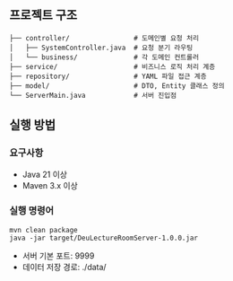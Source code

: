 ## 프로젝트 구조
```
├── controller/                # 도메인별 요청 처리
│   ├── SystemController.java  # 요청 분기 라우팅
│   └── business/              # 각 도메인 컨트롤러
├── service/                   # 비즈니스 로직 처리 계층
├── repository/                # YAML 파일 접근 계층
├── model/                     # DTO, Entity 클래스 정의
└── ServerMain.java            # 서버 진입점
```
## 실행 방법

### 요구사항
- Java 21 이상
- Maven 3.x 이상

### 실행 명령어
```
mvn clean package
java -jar target/DeuLectureRoomServer-1.0.0.jar
```
- 서버 기본 포트: 9999
- 데이터 저장 경로: ./data/
